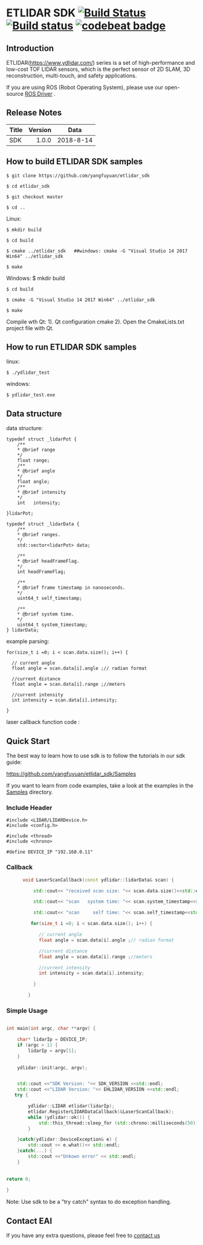 
ETLIDAR SDK [![Build Status](https://travis-ci.org/cansik/etlidar_sdk.svg?branch=master)](https://travis-ci.org/cansik/etlidar_sdk) [![Build status](https://ci.appveyor.com/api/projects/status/2w9xm1dbafbi7xc0?svg=true)](https://ci.appveyor.com/project/cansik/etlidar_sdk) [![codebeat badge](https://codebeat.co/badges/3d8634b7-84eb-410c-b92b-24bf6875d8ef)](https://codebeat.co/projects/github-com-cansik-etlidar_sdk-master)
=====================================================================


Introduction
-------------------------------------------------------------------------------------------------------------------------------------------------------

ETLIDAR(https://www.ydlidar.com/) series is a set of high-performance and low-cost TOF LIDAR sensors, which is the perfect sensor of 2D SLAM, 3D reconstruction, multi-touch, and safety applications.

If you are using ROS (Robot Operating System), please use our open-source [ROS Driver]( https://github.com/yangfuyuan/etlidar_ros) .

Release Notes
-------------------------------------------------------------------------------------------------------------------------------------------------------
| Title      |  Version |  Data |
| :-------- | --------:|  :--: |
| SDK     |  1.0.0 |   2018-8-14  |

How to build ETLIDAR SDK samples
-------------------------------------------------------------------------------------------------------------------------------------------------------

    $ git clone https://github.com/yangfuyuan/etlidar_sdk

    $ cd etlidar_sdk

    $ git checkout master

    $ cd ..
    
Linux:

    $ mkdir build

    $ cd build

    $ cmake ../etlidar_sdk   ##windows: cmake -G "Visual Studio 14 2017 Win64" ../etlidar_sdk 

    $ make



Windows:
   $ mkdir build

    $ cd build

    $ cmake -G "Visual Studio 14 2017 Win64" ../etlidar_sdk 

    $ make


Compile wth Qt:
1). Qt configuration cmake
2). Open the CmakeLists.txt project file with Qt.
	
	
	
	
How to run ETLIDAR SDK samples
-------------------------------------------------------------------------------------------------------------------------------------------------------

linux:

    $ ./ydlidar_test
windows:

    $ ydlidar_test.exe

Data structure
-------------------------------------------------------------------------------------------------------------------------------------------------------

data structure:

	typedef struct _lidarPot {
		/**
		* @brief range
		*/
		float range;
		/**
		* @brief angle
		*/
		float angle;
		/**
		* @brief intensity
		*/
		int   intensity;
   	 
	}lidarPot;

	typedef struct _lidarData {
		/**
		* @brief ranges.
		*/
		std::vector<lidarPot> data;

		/**
		* @brief headFrameFlag.
		*/
		int headFrameFlag;

		/**
		* @brief frame timestamp in nanoseconds.
		*/
		uint64_t self_timestamp;

		/**
		* @brief system time.
		*/
		uint64_t system_timestamp;
	} lidarData;

example parsing:

    for(size_t i =0; i < scan.data.size(); i++) {

      // current angle
      float angle = scan.data[i].angle ;// radian format

      //current distance
      float angle = scan.data[i].range ;//meters

      //current intensity
      int intensity = scan.data[i].intensity;

    }

laser callback function code :


        

Quick Start
-----------

The best way to learn how to use sdk is to follow the tutorials in our
sdk guide:

https://github.com/yangfuyuan/etlidar_sdk/Samples

If you want to learn from code examples, take a look at the examples in the
[Samples](Samples) directory.


### Include Header
	#include <LIDAR/LIDARDevice.h>
	#include <config.h>
	
	#include <thread>
	#include <chrono>
	
	#define DEVICE_IP "192.168.0.11"

### Callback

```c++
      void LaserScanCallback(const ydlidar::lidarData& scan) {

          std::cout<< "received scan size: "<< scan.data.size()<<std::endl;

    	  std::cout<< "scan   system time: "<< scan.system_timestamp<<std::endl;

    	  std::cout<< "scan     self time: "<< scan.self_timestamp<<std::endl;

         for(size_t i =0; i < scan.data.size(); i++) {

      		// current angle
      		float angle = scan.data[i].angle ;// radian format

     		//current distance
    		float angle = scan.data[i].range ;//meters

      		//current intensity
      		int intensity = scan.data[i].intensity;

          }

        }
```

### Simple Usage

```c++

int main(int argc, char **argv) {

    char* lidarIp = DEVICE_IP;
	if (argc > 1) {
        lidarIp = argv[1];
    }
    
    ydlidar::init(argc, argv);


    std::cout <<"SDK Version: "<< SDK_VERSION <<std::endl;
    std::cout <<"LIDAR Version: "<< EHLIDAR_VERSION <<std::endl;
   try {

        ydlidar::LIDAR etlidar(lidarIp);
        etlidar.RegisterLIDARDataCallback(&LaserScanCallback);
        while (ydlidar::ok()) {
            std::this_thread::sleep_for (std::chrono::milliseconds(50));
        }

    }catch(ydlidar::DeviceException& e) {
        std::cout << e.what()<< std::endl;
    }catch(...) {
        std::cout <<"Unkown error" << std::endl;
    }
    
    
return 0;
    
}
```

Note: Use sdk to be a "try catch" syntax to do exception handling.


Contact EAI
---------------

If you have any extra questions, please feel free to [contact us](http://www.ydlidar.cn/cn/contact)

